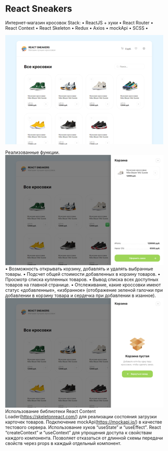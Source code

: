# React Sneakers
Интернет-магазин кросовок 
Stack: • ReactJS + хуки • React Router • React Context • React Skeleton • Redux • Axios • mockApi • SCSS • 

![Главая страница](https://github.com/ElHilarion/react-sneakers/blob/main/sn-main-page.png)

Реализованные функции.
![Главая страница](https://github.com/ElHilarion/react-sneakers/blob/main/sn-basket-order.png)
•	Возможность открывать корзину, добавлять и удалять выбранные товары. 
•	Подсчет общей стоимости добавленных в корзину товаров. 
•	Просмотр списка купленных товаров. 
•	Вывод списка всех доступных товаров на главной странице. 
•	Отслеживание, какие кроссовки имеют статус «добавленные», «избранное» 
  (отображение зеленой галочки при добавлении в корзину товара и сердечка при добавлении в изанное).
![Главая страница](https://github.com/ElHilarion/react-sneakers/blob/main/sn-basket.png)
Использование библиотеки React Content Loader(https://skeletonreact.com/) для реализации состояния загрузки карточек товаров. 
Подключение mockApi(https://mockapi.io/) в качестве тестового сервера. 
Использование хуков “useState” и “useEffect". 
React “createContext” и “useContext” для упрощения доступа к свойствам каждого компонента. Позволяет отказаться от длинной схемы передачи свойств через props в каждый отдельный компонент. 

